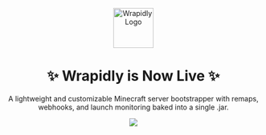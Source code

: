 <p align="center">
  <img src="https://rarfield.github.io/assets/logo.svg" alt="Wrapidly Logo" width="80" />
</p>

<h1 align="center">✨ Wrapidly is Now Live ✨</h1>

<p align="center">
  A lightweight and customizable Minecraft server bootstrapper with remaps, webhooks, and launch monitoring baked into a single .jar.
</p>

<p align="center">
  <a href="https://rarfield.github.io/">
    <img src="https://img.shields.io/badge/Visit-Website-purple?style=for-the-badge" />
  </a>
</p>
